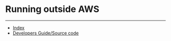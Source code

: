 # Running outside AWS



---

- [Index](/camus2/index)
- [Developers Guide/Source code](https://github.com/helix-collective/camus2)